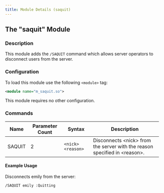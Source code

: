 ```yaml
---
title: Module Details (saquit)
---
```


## The "saquit" Module

### Description

This module adds the `/SAQUIT` command which allows server operators to disconnect users from the server.

### Configuration

To load this module use the following `<module>` tag:

```xml
<module name="m_saquit.so">
```

This module requires no other configuration.

### Commands

Name   | Parameter Count | Syntax            | Description
------ | --------------- | ----------------- | -----------
SAQUIT | 2               | `<nick> <reason>` | Disconnects &lt;nick&gt; from the server with the reason specified in &lt;reason&gt;.

#### Example Usage

Disconnects emily from the server:

```plaintext
/SAQUIT emily :Quitting
```
